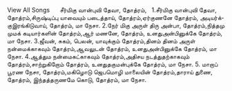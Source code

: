 

View All Songs   
 
சீர்மிகு வான்புவி தேவா, தோத்ரம், 
 
1.சீர்மிகு வான்புவி தேவா, தோத்ரம்,சிருஷ்டிப்பு யாவையும் படைத்தாய், தோத்ரம்,ஏர்குணனே தோத்ரம், அடியர்க்-குஇரங்கிடுவாய், தோத்ரம், மா நேசா.
2.நேர் மிகு அருள் திரு அன்பா, தோத்ரம்,நித்தமு முமக் கடியார்களின் தோத்ரம்,ஆர் மணனே, தோத்ரம், உனதுஅன்பினுக்கே தோத்ரம், மா நேசா.
3.ஜீவன், சுகம், பெலன், யாவுக்கும் தோத்ரம்,தினம் தினம் அருள் நன்மைக்காகவும் தோத்ரம்,ஆவலுடன் தோத்ரம், உனதுஅன்பினுக்கே தோத்ரம், மா நேசா.
4.ஆத்தும நன்மைகட்காகவும் தோத்ரம்,அதிசய நடத்துதற்காகவும் தோத்ரம்,சாற்றுகிறோம் தோத்ரம், உனதுதகுமன்புக்கே தோத்ரம், மா நேசா.
5. மாறாப் பூரண நேசா, தோத்ரம்,மகிழொடு ஜெபமொழி மாலையின் தோத்ரம்,தாராய் துணை, தோத்ரம், இந்தத்தருணமே கொடு, தோத்ரம், மா நேசா.


